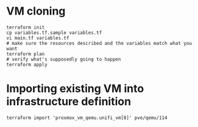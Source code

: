 # VM cloning

    terraform init
    cp variables.tf.sample variables.tf
    vi main.tf variables.tf
    # make sure the resources described and the variables match what you want
    terraform plan
    # verify what's supposedly going to happen
    terraform apply


# Importing existing VM into infrastructure definition

    terraform import 'proxmox_vm_qemu.unifi_vm[0]' pve/qemu/114
